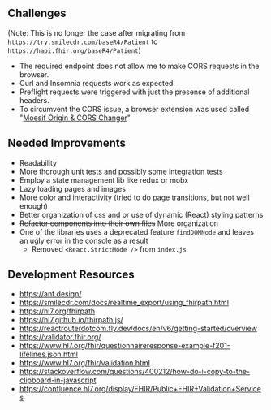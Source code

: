 ## Challenges
(Note: This is no longer the case after migrating from `https://try.smilecdr.com/baseR4/Patient` to `https://hapi.fhir.org/baseR4/Patient`)
- The required endpoint does not allow me to make CORS requests in the browser.
- Curl and Insomnia requests work as expected.
- Preflight requests were triggered with just the presense of additional headers.
- To circumvent the CORS issue, a browser extension was used called "[Moesif Origin & CORS Changer](https://chrome.google.com/webstore/detail/moesif-origin-cors-change/digfbfaphojjndkpccljibejjbppifbc)"

## Needed Improvements
- Readability
- More thorough unit tests and possibly some integration tests
- Employ a state management lib like redux or mobx
- Lazy loading pages and images
- More color and interactivity (tried to do page transitions, but not well enough)
- Better organization of css and or use of dynamic (React) styling patterns
- ~~Refactor components into their own files~~ More organization
- One of the libraries uses a deprecated feature `findDOMNode` and leaves an ugly error in the console as a result
    - Removed `<React.StrictMode />` from `index.js`

## Development Resources
- https://ant.design/
- https://smilecdr.com/docs/realtime_export/using_fhirpath.html
- https://hl7.org/fhirpath
- https://hl7.github.io/fhirpath.js/
- https://reactrouterdotcom.fly.dev/docs/en/v6/getting-started/overview
- https://validator.fhir.org/
- https://www.hl7.org/fhir/questionnaireresponse-example-f201-lifelines.json.html
- https://www.hl7.org/fhir/validation.html
- https://stackoverflow.com/questions/400212/how-do-i-copy-to-the-clipboard-in-javascript
- https://confluence.hl7.org/display/FHIR/Public+FHIR+Validation+Services
